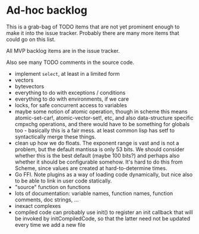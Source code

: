 # Ad-hoc backlog

This is a grab-bag of TODO items that are not yet prominent enough to make it into the issue tracker.  Probably there are many more items that could go on this list.

All MVP backlog items are in the issue tracker.

Also see many TODO comments in the source code.

- implement `select`, at least in a limited form
- vectors
- bytevectors
- everything to do with exceptions / conditions
- everything to do with environments, if we care
- locks, for safe concurrent access to variables
- maybe some notion of atomic operation, though in scheme this means atomic-set-car!,
  atomic-vector-set!, etc, and also data-structure specific cmpxchg operations, and
  there would have to be something for globals too - basically this is a fair mess.
  at least common lisp has setf to syntactically merge these things.
- clean up how we do floats.  The exponent range is vast and is not a
  problem, but the default mantissa is only 53 bits.  We should
  consider whether this is the best default (maybe 100 bits?) and
  perhaps also whether it should be configurable somehow.  It's hard
  to do this from Scheme, since values are created at
  hard-to-determine times.
- Go FFI.  Note plugins as a way of loading code dynamically, but nice also to be able to link in user code statically.
- "source" function on functions
- lots of documentation: variable names, function names, function comments, doc strings, ...
- inexact complexes
- compiled code can probably use init() to register an init callback that will be invoked by initCompiledCode, so that the latter need not be updated every time we add a new file

